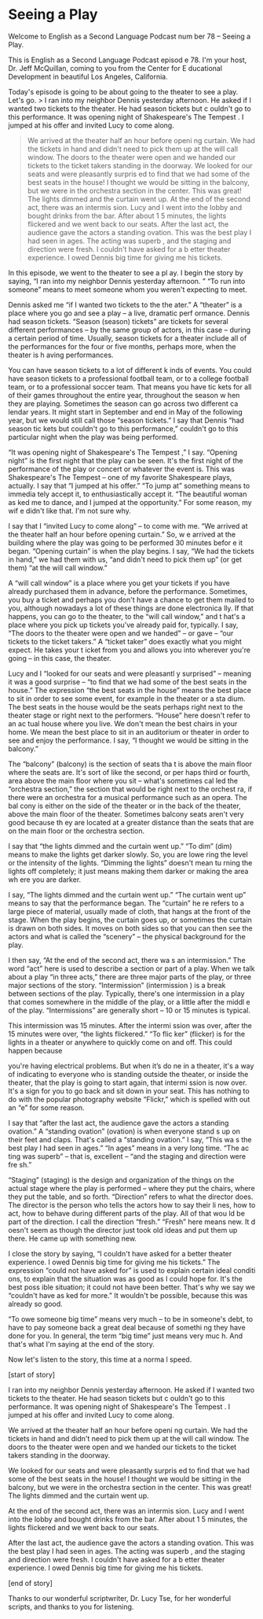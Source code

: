 # Seeing a Play

Welcome to English as a Second Language Podcast num ber 78 – Seeing a Play.

This is English as a Second Language Podcast episod e 78. I'm your host, Dr. Jeff McQuillan, coming to you from the Center for E ducational Development in beautiful Los Angeles, California.

Today's episode is going to be about going to the theater to see a play. Let's go.  > I ran into my neighbor Dennis yesterday afternoon. He asked if I wanted two tickets to the theater. He had season tickets but c ouldn't go to this performance. It was opening night of Shakespeare's The Tempest . I jumped at his offer and invited Lucy to come along.
> We arrived at the theater half an hour before openi ng curtain. We had the tickets in hand and didn't need to pick them up at the will  call window. The doors to the theater were open and we handed our tickets to the ticket takers standing in the doorway.
> We looked for our seats and were pleasantly surpris ed to find that we had some of the best seats in the house! I thought we would be sitting in the balcony, but we were in the orchestra section in the center. This was great! The lights dimmed and the curtain went up.
> At the end of the second act, there was an intermis sion. Lucy and I went into the lobby and bought drinks from the bar. After about 1 5 minutes, the lights flickered and we went back to our seats.
> After the last act, the audience gave the actors a standing ovation. This was the best play I had seen in ages. The acting was superb , and the staging and direction were fresh. I couldn't have asked for a b etter theater experience. I owed Dennis big time for giving me his tickets.

In this episode, we went to the theater to see a pl ay. I begin the story by saying, “I ran into my neighbor Dennis yesterday afternoon. ” “To run into someone” means to meet someone whom you weren't expecting to  meet.

Dennis asked me “if I wanted two tickets to the the ater.” A “theater” is a place where you go and see a play – a live, dramatic perf ormance. Dennis had season tickets. “Season (season) tickets” are tickets for several different performances – by the same group of actors, in this case – during a certain period of time. Usually, season tickets for a theater include all of the performances for the four or five months, perhaps more, when the theater is h aving performances.

You can have season tickets to a lot of different k inds of events. You could have season tickets to a professional football team, or to a college football team, or to a professional soccer team. That means you have tic kets for all of their games throughout the entire year, throughout the season w hen they are playing. Sometimes the season can go across two different ca lendar years. It might start in September and end in May of the following year, but we would still call those “season tickets.” I say that Dennis “had season tic kets but couldn't go to this performance,” couldn't go to this particular night when the play was being performed.

“It was opening night of Shakespeare's The Tempest ,” I say. “Opening night” is the first night that the play can be seen. It's the  first night of the performance of the play or concert or whatever the event is. This was Shakespeare's The Tempest  – one of my favorite Shakespeare plays, actually. I say that “I jumped at his offer.” “To jump at” something means to immedia tely accept it, to enthusiastically accept it. “The beautiful woman as ked me to dance, and I jumped at the opportunity.” For some reason, my wif e didn't like that. I'm not sure why.

I say that I “invited Lucy to come along” – to come  with me. “We arrived at the theater half an hour before opening curtain.” So, w e arrived at the building where the play was going to be performed 30 minutes befor e it began. “Opening curtain” is when the play begins. I say, “We had the tickets in hand,” we had them with us, “and didn't need to pick them up” (or get them) “at the will call window.”

A “will call window” is a place where you get your tickets if you have already purchased them in advance, before the performance. Sometimes, you buy a ticket and perhaps you don't have a chance to get them mailed to you, although nowadays a lot of these things are done electronica lly. If that happens, you can go to the theater, to the “will call window,” and t hat's a place where you pick up tickets you've already paid for, typically. I say, “The doors to the theater were open and we handed” – or gave – “our tickets to the  ticket takers.” A “ticket taker” does exactly what you might expect. He takes your t icket from you and allows you into wherever you're going – in this case, the theater.

Lucy and I “looked for our seats and were pleasantl y surprised” – meaning it was a good surprise – “to find that we had some of the best seats in the house.” The expression “the best seats in the house” means the best place to sit in order to see some event, for example in the theater or a sta dium. The best seats in the house would be the seats perhaps right next to the theater stage or right next to the performers. “House” here doesn't refer to an ac tual house where you live. We don't mean the best chairs in your home. We mean the best place to sit in an auditorium or theater in order to see and enjoy the  performance. I say, “I thought we would be sitting in the balcony.”

The “balcony” (balcony) is the section of seats tha t is above the main floor where the seats are. It's sort of like the second, or per haps third or fourth, area above the main floor where you sit – what's sometimes cal led the “orchestra section,” the section that would be right next to the orchest ra, if there were an orchestra for a musical performance such as an opera. The bal cony is either on the side of the theater or in the back of the theater, above the main floor of the theater. Sometimes balcony seats aren't very good because th ey are located at a greater distance than the seats that are on the main floor or the orchestra section.

I say that “the lights dimmed and the curtain went up.” “To dim” (dim) means to make the lights get darker slowly. So, you are lowe ring the level or the intensity of the lights. “Dimming the lights” doesn't mean tu rning the lights off completely; it just means making them darker or making the area wh ere you are darker.

I say, “The lights dimmed and the curtain went up.”  “The curtain went up” means to say that the performance began. The “curtain” he re refers to a large piece of material, usually made of cloth, that hangs at the front of the stage. When the play begins, the curtain goes up, or sometimes the curtain is drawn on both sides. It moves on both sides so that you can then see the actors and what is called the “scenery” – the physical background for the play.

I then say, “At the end of the second act, there wa s an intermission.” The word “act” here is used to describe a section or part of  a play. When we talk about a play “in three acts,” there are three major parts of the play, or three major sections of the story. “Intermission” (intermission ) is a break between sections of the play. Typically, there's one intermission in a play that comes somewhere in the middle of the play, or a little after the middl e of the play. “Intermissions” are generally short – 10 or 15 minutes is typical.

This intermission was 15 minutes. After the intermi ssion was over, after the 15 minutes were over, “the lights flickered.” “To flic ker” (flicker) is for the lights in a theater or anywhere to quickly come on and off. This could happen because

you're having electrical problems. But when it’s do ne in a theater, it's a way of indicating to everyone who is standing outside the theater, or inside the theater, that the play is going to start again, that intermi ssion is now over. It's a sign for you to go back and sit down in your seat. This has nothing to do with the popular photography website “Flickr,” which is spelled with out an “e” for some reason.

I say that “after the last act, the audience gave the actors a standing ovation.” A “standing ovation” (ovation) is when everyone stand s up on their feet and claps. That's called a “standing ovation.” I say, “This wa s the best play I had seen in ages.” “In ages” means in a very long time. “The ac ting was superb” – that is, excellent – “and the staging and direction were fre sh.”

“Staging” (staging) is the design and organization of the things on the actual stage where the play is performed – where they put the chairs, where they put the table, and so forth. “Direction” refers to what  the director does. The director is the person who tells the actors how to say their li nes, how to act, how to behave during different parts of the play. All of that wou ld be part of the direction. I call the direction “fresh.” “Fresh” here means new. It d oesn't seem as though the director just took old ideas and put them up there.  He came up with something new.

I close the story by saying, “I couldn't have asked  for a better theater experience. I owed Dennis big time for giving me his tickets.” The expression “could not have asked for” is used to explain certain ideal conditi ons, to explain that the situation was as good as I could hope for. It's the best poss ible situation; it could not have been better. That's why we say we “couldn't have as ked for more.” It wouldn't be possible, because this was already so good.

“To owe someone big time” means very much – to be in someone's debt, to have to pay someone back a great deal because of somethi ng they have done for you. In general, the term “big time” just means very muc h. And that's what I'm saying at the end of the story.

Now let's listen to the story, this time at a norma l speed.

[start of story]

I ran into my neighbor Dennis yesterday afternoon. He asked if I wanted two tickets to the theater. He had season tickets but c ouldn't go to this performance. It was opening night of Shakespeare's The Tempest . I jumped at his offer and invited Lucy to come along.

We arrived at the theater half an hour before openi ng curtain. We had the tickets in hand and didn't need to pick them up at the will  call window. The doors to the theater were open and we handed our tickets to the ticket takers standing in the doorway.

We looked for our seats and were pleasantly surpris ed to find that we had some of the best seats in the house! I thought we would be sitting in the balcony, but we were in the orchestra section in the center. This was great! The lights dimmed and the curtain went up.

At the end of the second act, there was an intermis sion. Lucy and I went into the lobby and bought drinks from the bar. After about 1 5 minutes, the lights flickered and we went back to our seats.

After the last act, the audience gave the actors a standing ovation. This was the best play I had seen in ages. The acting was superb , and the staging and direction were fresh. I couldn't have asked for a b etter theater experience. I owed Dennis big time for giving me his tickets.

[end of story]

Thanks to our wonderful scriptwriter, Dr. Lucy Tse,  for her wonderful scripts, and thanks to you for listening.


